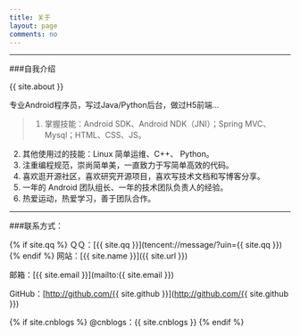 ```yaml
---
title: 关于
layout: page
comments: no
---
```


---

###自我介绍

{{ site.about }}

专业Android程序员，写过Java/Python后台，做过H5前端...

> 1. 掌握技能：Android SDK、Android NDK（JNI）；Spring MVC、Mysql；HTML、CSS、JS。 
2. 其他使用过的技能：Linux 简单运维、C++、 Python。 
3. 注重编程规范，崇尚简单美，一直致力于写简单高效的代码。 
4. 喜欢逛开源社区，喜欢研究开源项目，喜欢写技术文档和写博客分享。 
5. 一年的 Android 团队组长、一年的技术团队负责人的经验。 
6. 热爱运动，热爱学习，善于团队合作。

----

###联系方式：

{% if site.qq %}
ＱＱ：[{{ site.qq }}](tencent://message/?uin={{ site.qq }})
{% endif %}
网站：[{{ site.name }}]({{ site.url }})

邮箱：[{{ site.email }}](mailto:{{ site.email }})

GitHub：[http://github.com/{{ site.github }}](http://github.com/{{ site.github }})

{% if site.cnblogs %}
@cnblogs：{{ site.cnblogs }}
{% endif %}
